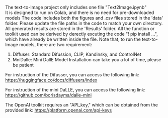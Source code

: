 The text-to-Image project only includes one file "Text2Image.ipynb" <br>
It is designed to run on Colab, and there is no need for pre-downloaded models
The code includes both the figures and .csv files stored in the 'data' folder. Please update the file paths in the code to match your own directory. 
All generated results are stored in the 'Results' folder.
All the function or toolkit used can be derived by derectly excuting the code "! pip install ...", which have already be written inside the file. 
Note that, to run the text-to-Image models, there are two requirement:
  1) Diffuser: Standard Difussion, CLIP, Kandinsky, and ControlNet
  2) MniDalle: Mini DallE
Model Installation can take you a lot of time, please be patient

For instruction of the Difusser, you can access the following link:
https://huggingface.co/docs/diffusers/index

For instruction of the mini DaLLE, you can access the following link:
https://github.com/borisdayma/dalle-mini

The OpenAI toolkit requires an "API_key," which can be obtained from the provided link:
https://platform.openai.com/api-keys
